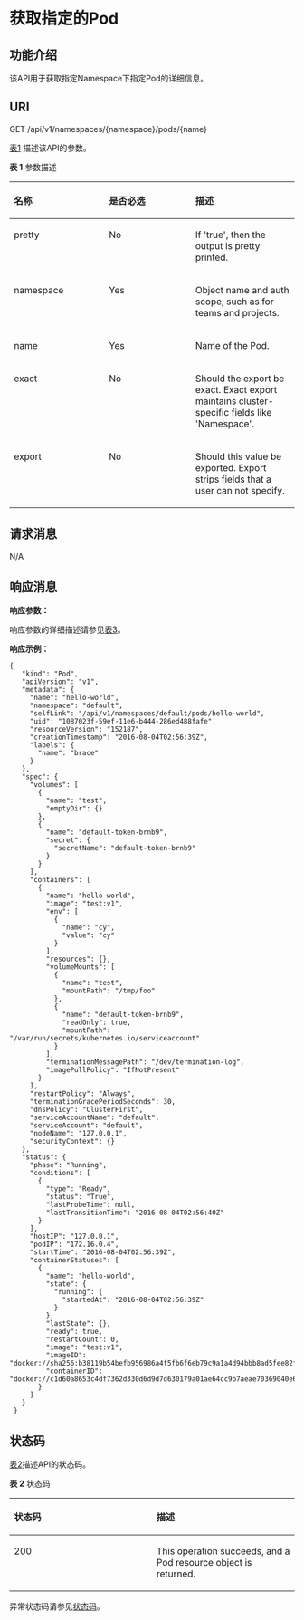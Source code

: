 # 获取指定的Pod<a name="cce_02_0036"></a>

## 功能介绍<a name="s71ad64c953904f0985921f05a66305f4"></a>

该API用于获取指定Namespace下指定Pod的详细信息。

## URI<a name="sf5f1071056e347eb9822c210cfa0b051"></a>

GET /api/v1/namespaces/\{namespace\}/pods/\{name\}

[表1](#zh-cn_topic_0079614904_table61950116)  描述该API的参数。

**表 1**  参数描述

<a name="zh-cn_topic_0079614904_table61950116"></a>
<table><thead align="left"><tr id="zh-cn_topic_0079614904_row42466880"><th class="cellrowborder" valign="top" width="33.33333333333333%" id="mcps1.2.4.1.1"><p id="zh-cn_topic_0079614904_p17265247"><a name="zh-cn_topic_0079614904_p17265247"></a><a name="zh-cn_topic_0079614904_p17265247"></a>名称</p>
</th>
<th class="cellrowborder" valign="top" width="30.303030303030305%" id="mcps1.2.4.1.2"><p id="p25470926205834"><a name="p25470926205834"></a><a name="p25470926205834"></a>是否必选</p>
</th>
<th class="cellrowborder" valign="top" width="36.36363636363636%" id="mcps1.2.4.1.3"><p id="p49879135205834"><a name="p49879135205834"></a><a name="p49879135205834"></a>描述</p>
</th>
</tr>
</thead>
<tbody><tr id="zh-cn_topic_0079614904_row1125057"><td class="cellrowborder" valign="top" width="33.33333333333333%" headers="mcps1.2.4.1.1 "><p id="zh-cn_topic_0079614904_p24020754"><a name="zh-cn_topic_0079614904_p24020754"></a><a name="zh-cn_topic_0079614904_p24020754"></a>pretty</p>
</td>
<td class="cellrowborder" valign="top" width="30.303030303030305%" headers="mcps1.2.4.1.2 "><p id="zh-cn_topic_0079614904_p66632916"><a name="zh-cn_topic_0079614904_p66632916"></a><a name="zh-cn_topic_0079614904_p66632916"></a>No</p>
</td>
<td class="cellrowborder" valign="top" width="36.36363636363636%" headers="mcps1.2.4.1.3 "><p id="zh-cn_topic_0079614904_p28557102"><a name="zh-cn_topic_0079614904_p28557102"></a><a name="zh-cn_topic_0079614904_p28557102"></a>If 'true', then the output is pretty printed.</p>
</td>
</tr>
<tr id="zh-cn_topic_0079614904_row55687332"><td class="cellrowborder" valign="top" width="33.33333333333333%" headers="mcps1.2.4.1.1 "><p id="zh-cn_topic_0079614904_p14380054"><a name="zh-cn_topic_0079614904_p14380054"></a><a name="zh-cn_topic_0079614904_p14380054"></a>namespace</p>
</td>
<td class="cellrowborder" valign="top" width="30.303030303030305%" headers="mcps1.2.4.1.2 "><p id="zh-cn_topic_0079614904_p23933749"><a name="zh-cn_topic_0079614904_p23933749"></a><a name="zh-cn_topic_0079614904_p23933749"></a>Yes</p>
</td>
<td class="cellrowborder" valign="top" width="36.36363636363636%" headers="mcps1.2.4.1.3 "><p id="zh-cn_topic_0079614904_p59585512"><a name="zh-cn_topic_0079614904_p59585512"></a><a name="zh-cn_topic_0079614904_p59585512"></a>Object name and auth scope, such as for teams and projects.</p>
</td>
</tr>
<tr id="zh-cn_topic_0079614904_row66507565"><td class="cellrowborder" valign="top" width="33.33333333333333%" headers="mcps1.2.4.1.1 "><p id="zh-cn_topic_0079614904_p18403674"><a name="zh-cn_topic_0079614904_p18403674"></a><a name="zh-cn_topic_0079614904_p18403674"></a>name</p>
</td>
<td class="cellrowborder" valign="top" width="30.303030303030305%" headers="mcps1.2.4.1.2 "><p id="zh-cn_topic_0079614904_p14302607"><a name="zh-cn_topic_0079614904_p14302607"></a><a name="zh-cn_topic_0079614904_p14302607"></a>Yes</p>
</td>
<td class="cellrowborder" valign="top" width="36.36363636363636%" headers="mcps1.2.4.1.3 "><p id="zh-cn_topic_0079614904_p17660533"><a name="zh-cn_topic_0079614904_p17660533"></a><a name="zh-cn_topic_0079614904_p17660533"></a>Name of the Pod.</p>
</td>
</tr>
<tr id="r94dded79cd6b4b48a4f5f012fcdfd007"><td class="cellrowborder" valign="top" width="33.33333333333333%" headers="mcps1.2.4.1.1 "><p id="zh-cn_topic_0079614904_p865375652118"><a name="zh-cn_topic_0079614904_p865375652118"></a><a name="zh-cn_topic_0079614904_p865375652118"></a>exact</p>
</td>
<td class="cellrowborder" valign="top" width="30.303030303030305%" headers="mcps1.2.4.1.2 "><p id="a5bdb3bb6b715429cb36a6898c2e06f45"><a name="a5bdb3bb6b715429cb36a6898c2e06f45"></a><a name="a5bdb3bb6b715429cb36a6898c2e06f45"></a>No</p>
</td>
<td class="cellrowborder" valign="top" width="36.36363636363636%" headers="mcps1.2.4.1.3 "><p id="a025c81775dbc47b7bf3cd51960572a98"><a name="a025c81775dbc47b7bf3cd51960572a98"></a><a name="a025c81775dbc47b7bf3cd51960572a98"></a>Should the export be exact. Exact export maintains cluster-specific fields like 'Namespace'.</p>
</td>
</tr>
<tr id="r3e5af34ff36848cb9e42855c1d173081"><td class="cellrowborder" valign="top" width="33.33333333333333%" headers="mcps1.2.4.1.1 "><p id="a194412d25ff14c699f54d9d578dc145f"><a name="a194412d25ff14c699f54d9d578dc145f"></a><a name="a194412d25ff14c699f54d9d578dc145f"></a>export</p>
</td>
<td class="cellrowborder" valign="top" width="30.303030303030305%" headers="mcps1.2.4.1.2 "><p id="af85e4b0765f84fa29ebaf6149f3d014f"><a name="af85e4b0765f84fa29ebaf6149f3d014f"></a><a name="af85e4b0765f84fa29ebaf6149f3d014f"></a>No</p>
</td>
<td class="cellrowborder" valign="top" width="36.36363636363636%" headers="mcps1.2.4.1.3 "><p id="a5cc1c775e2d5462589fffa4ec954aa30"><a name="a5cc1c775e2d5462589fffa4ec954aa30"></a><a name="a5cc1c775e2d5462589fffa4ec954aa30"></a>Should this value be exported. Export strips fields that a user can not specify.</p>
</td>
</tr>
</tbody>
</table>

## 请求消息<a name="sae909138a6384d598a5abdab965f3b5f"></a>

N/A

## 响应消息<a name="sfbfa68773c254ab2aa9a05ac4c2968bd"></a>

**响应参数：**

响应参数的详细描述请参见[表3](公共响应参数.md#zh-cn_topic_0079614930_table52931650)。

**响应示例：**

```
{ 
   "kind": "Pod", 
   "apiVersion": "v1", 
   "metadata": { 
     "name": "hello-world", 
     "namespace": "default", 
     "selfLink": "/api/v1/namespaces/default/pods/hello-world", 
     "uid": "1087023f-59ef-11e6-b444-286ed488fafe", 
     "resourceVersion": "152187", 
     "creationTimestamp": "2016-08-04T02:56:39Z", 
     "labels": { 
       "name": "brace" 
     } 
   }, 
   "spec": { 
     "volumes": [ 
       { 
         "name": "test", 
         "emptyDir": {} 
       }, 
       { 
         "name": "default-token-brnb9", 
         "secret": { 
           "secretName": "default-token-brnb9" 
         } 
       } 
     ], 
     "containers": [ 
       { 
         "name": "hello-world", 
         "image": "test:v1", 
         "env": [ 
           { 
             "name": "cy", 
             "value": "cy" 
           } 
         ], 
         "resources": {}, 
         "volumeMounts": [ 
           { 
             "name": "test", 
             "mountPath": "/tmp/foo" 
           }, 
           { 
             "name": "default-token-brnb9", 
             "readOnly": true, 
             "mountPath": "/var/run/secrets/kubernetes.io/serviceaccount" 
           } 
         ], 
         "terminationMessagePath": "/dev/termination-log", 
         "imagePullPolicy": "IfNotPresent" 
       } 
     ], 
     "restartPolicy": "Always", 
     "terminationGracePeriodSeconds": 30, 
     "dnsPolicy": "ClusterFirst", 
     "serviceAccountName": "default", 
     "serviceAccount": "default", 
     "nodeName": "127.0.0.1", 
     "securityContext": {} 
   }, 
   "status": { 
     "phase": "Running", 
     "conditions": [ 
       { 
         "type": "Ready", 
         "status": "True", 
         "lastProbeTime": null, 
         "lastTransitionTime": "2016-08-04T02:56:40Z" 
       } 
     ], 
     "hostIP": "127.0.0.1", 
     "podIP": "172.16.0.4", 
     "startTime": "2016-08-04T02:56:39Z", 
     "containerStatuses": [ 
       { 
         "name": "hello-world", 
         "state": { 
           "running": { 
             "startedAt": "2016-08-04T02:56:39Z" 
           } 
         }, 
         "lastState": {}, 
         "ready": true, 
         "restartCount": 0, 
         "image": "test:v1", 
         "imageID": "docker://sha256:b38119b54befb956986a4f5fb6f6eb79c9a1a4d94bbb8ad5fee82f5c1175e5b9", 
         "containerID": "docker://c1d60a8653c4df7362d330d6d9d7d630179a01ae64cc9b7aeae70369040e6d30" 
       } 
     ] 
   } 
 }
```

## 状态码<a name="s4baae12d06434a838dd91d75626b67a1"></a>

[表2](#zh-cn_topic_0079614904_table20680137)描述API的状态码。

**表 2**  状态码

<a name="zh-cn_topic_0079614904_table20680137"></a>
<table><thead align="left"><tr id="zh-cn_topic_0079614904_row35122812"><th class="cellrowborder" valign="top" width="50%" id="mcps1.2.3.1.1"><p id="p38215036205834"><a name="p38215036205834"></a><a name="p38215036205834"></a>状态码</p>
</th>
<th class="cellrowborder" valign="top" width="50%" id="mcps1.2.3.1.2"><p id="p8410240205834"><a name="p8410240205834"></a><a name="p8410240205834"></a>描述</p>
</th>
</tr>
</thead>
<tbody><tr id="zh-cn_topic_0079614904_row43124371"><td class="cellrowborder" valign="top" width="50%" headers="mcps1.2.3.1.1 "><p id="zh-cn_topic_0079614904_p3413175"><a name="zh-cn_topic_0079614904_p3413175"></a><a name="zh-cn_topic_0079614904_p3413175"></a>200</p>
</td>
<td class="cellrowborder" valign="top" width="50%" headers="mcps1.2.3.1.2 "><p id="zh-cn_topic_0079614904_p8031722"><a name="zh-cn_topic_0079614904_p8031722"></a><a name="zh-cn_topic_0079614904_p8031722"></a>This operation succeeds, and a Pod resource object is returned.</p>
</td>
</tr>
</tbody>
</table>

异常状态码请参见[状态码](状态码.md)。


